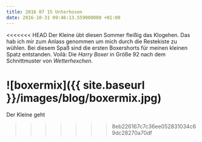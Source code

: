 ```yaml
---
title: 2016 07 15 Unterhosen
date: 2016-10-31 09:46:13.559000000 +01:00
---
```


<<<<<<< HEAD
Der Kleine übt diesen Sommer fleißig das Klogehen. Das hab ich mir zum Anlass genommen um mich durch die Restekiste zu wühlen. Bei diesem Spaß sind die ersten Boxershorts für meinen kleinen Spatz entstanden. Voilà: Die *Harry Boxer* in Größe 92 nach dem Schnittmuster von *Wetterhexchen*.

![boxermix]({{ site.baseurl }}/images/blog/boxermix.jpg)
=======
Der Kleine geht
>>>>>>> 8eb226167c7c36ee052831034c69dc28270a70df
